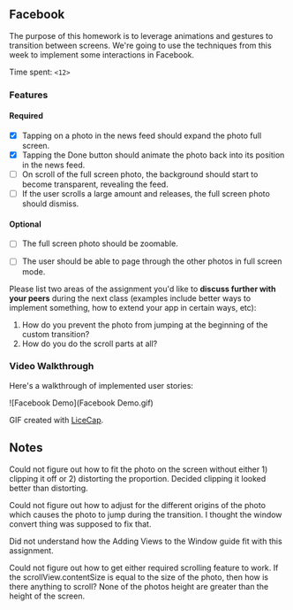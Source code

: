 ## Facebook

The purpose of this homework is to leverage animations and gestures to transition between screens. We're going to use the techniques from this week to implement some interactions in Facebook.

Time spent: `<12>`

### Features

#### Required

- [X] Tapping on a photo in the news feed should expand the photo full screen.
- [X] Tapping the Done button should animate the photo back into its position in the news feed.
- [ ] On scroll of the full screen photo, the background should start to become transparent, revealing the feed.
- [ ] If the user scrolls a large amount and releases, the full screen photo should dismiss.

#### Optional

- [ ] The full screen photo should be zoomable.
- [ ] The user should be able to page through the other photos in full screen mode.


Please list two areas of the assignment you'd like to **discuss further with your peers** during the next class (examples include better ways to implement something, how to extend your app in certain ways, etc):

1. How do you prevent the photo from jumping at the beginning of the custom transition?
2. How do you do the scroll parts at all?

### Video Walkthrough 

Here's a walkthrough of implemented user stories:

![Facebook Demo](Facebook Demo.gif)



GIF created with [LiceCap](http://www.cockos.com/licecap/).

## Notes

Could not figure out how to fit the photo on the screen without either 1) clipping it off or 2) distorting the proportion. Decided clipping it looked better than distorting.

Could not figure out how to adjust for the different origins of the photo which causes the photo to jump during the transition. I thought the window convert thing was supposed to fix that.

Did not understand how the Adding Views to the Window guide fit with this assignment.

Could not figure out how to get either required scrolling feature to work. If the scrollView.contentSize is equal to the size of the photo, then how is there anything to scroll? None of the photos height are greater than the height of the screen.
